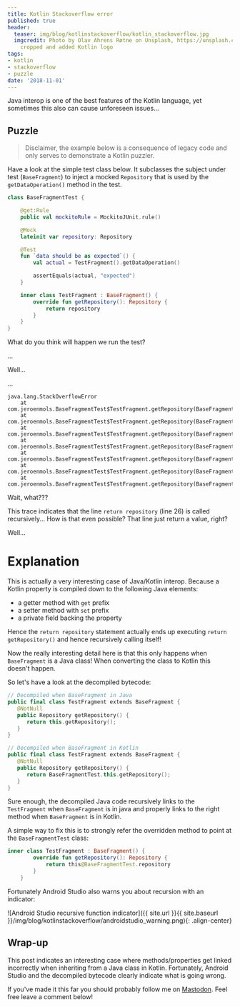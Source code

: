 ```yaml
---
title: Kotlin Stackoverflow error
published: true
header:
  teaser: img/blog/kotlinstackoverflow/kotlin_stackoverflow.jpg
  imgcredit: Photo by Olav Ahrens Røtne on Unsplash, https://unsplash.com/photos/MAEbdaFe4ps,
    cropped and added Kotlin logo
tags:
- kotlin
- stackoverflow
- puzzle
date: '2018-11-01'
---
```


Java interop is one of the best features of the Kotlin language, yet sometimes this also can cause unforeseen issues...

## Puzzle

> Disclaimer, the example below is a consequence of legacy code and only serves to demonstrate a Kotlin puzzler.

Have a look at the simple test class below. It subclasses the subject under test (`BaseFragment`) to inject a mocked `Repository` that is used by the `getDataOperation()` method in the test.

```kotlin
class BaseFragmentTest {

    @get:Rule
    public val mockitoRule = MockitoJUnit.rule()

    @Mock
    lateinit var repository: Repository

    @Test
    fun `data should be as expected`() {
        val actual = TestFragment().getDataOperation()

        assertEquals(actual, "expected")
    }

    inner class TestFragment : BaseFragment() {
        override fun getRepository(): Repository {
            return repository
        }
    }
}

```

What do you think will happen we run the test?

...

Well...

...

```
java.lang.StackOverflowError
    at com.jeroenmols.BaseFragmentTest$TestFragment.getRepository(BaseFragmentTest.kt:26)
    at com.jeroenmols.BaseFragmentTest$TestFragment.getRepository(BaseFragmentTest.kt:26)
    at com.jeroenmols.BaseFragmentTest$TestFragment.getRepository(BaseFragmentTest.kt:26)
    at com.jeroenmols.BaseFragmentTest$TestFragment.getRepository(BaseFragmentTest.kt:26)
    at com.jeroenmols.BaseFragmentTest$TestFragment.getRepository(BaseFragmentTest.kt:26)
    at com.jeroenmols.BaseFragmentTest$TestFragment.getRepository(BaseFragmentTest.kt:26)
    at com.jeroenmols.BaseFragmentTest$TestFragment.getRepository(BaseFragmentTest.kt:26)
```

Wait, what???

This trace indicates that the line `return repository` (line 26) is called recursively... How is that even possible? That line just return a value, right?

Well...

# Explanation
This is actually a very interesting case of Java/Kotlin interop. Because a Kotlin property is compiled down to the following Java elements:

- a getter method with `get` prefix
- a setter method with `set` prefix
- a private field backing the property

Hence the `return repository` statement actually ends up executing `return getRepository()` and hence recursively calling itself!

Now the really interesting detail here is that this only happens when `BaseFragment` is a Java class! When converting the class to Kotlin this doesn't happen.

So let's have a look at the decompiled bytecode:

```kotlin
// Decompiled when BaseFragment in Java
public final class TestFragment extends BaseFragment {
   @NotNull
   public Repository getRepository() {
      return this.getRepository();
   }
}

// Decompiled when BaseFragment in Kotlin
public final class TestFragment extends BaseFragment {
   @NotNull
   public Repository getRepository() {
      return BaseFragmentTest.this.getRepository();
   }
}
```

Sure enough, the decompiled Java code recursively links to the `TestFragment` when `BaseFragment` is in java and properly links to the right method when `BaseFragment` is in Kotlin.

A simple way to fix this is to strongly refer the overridden method to point at the `BaseFragmentTest` class:

```kotlin
inner class TestFragment : BaseFragment() {
        override fun getRepository(): Repository {
            return this@BaseFragmentTest.repository
        }
    }
```

Fortunately Android Studio also warns you about recursion with an indicator:

![Android Studio recursive function indicator]({{ site.url }}{{ site.baseurl }}/img/blog/kotlinstackoverflow/androidstudio_warning.png){: .align-center}

## Wrap-up
This post indicates an interesting case where methods/properties get linked incorrectly when inheriting from a Java class in Kotlin. Fortunately, Android Studio and the decompiled bytecode clearly indicate what is going wrong.

If you've made it this far you should probably follow me on [Mastodon](https://androiddev.social/@Jeroenmols). Feel free leave a comment below!
